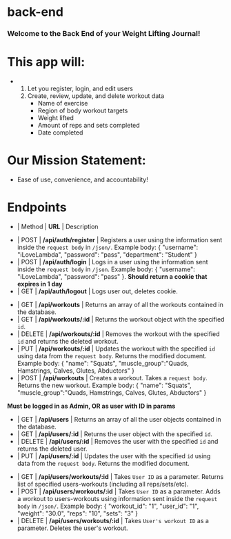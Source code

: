 # back-end

### Welcome to the Back End of your Weight Lifting Journal! 

# This app will:
* 
    1. Let you register, login, and edit users
    2. Create, review, update, and delete workout data
        * Name of exercise
        * Region of body workout targets
        * Weight lifted
        * Amount of reps and sets completed
        * Date completed

# Our Mission Statement:
* Ease of use, convenience, and accountability!

# Endpoints
* | Method | **URL**         | Description  

<!-- Auth  -->
* | POST   | **/api/auth/register** | Registers a user using the information sent inside the `request body` in `/json/`. Example body: { "username": "iLoveLambda", "password": "pass", "department": "Student" }
* | POST   | **/api/auth/login**   | Logs in a user using the information sent inside the `request body` in `/json`. Example body: { "username": "iLoveLambda", "password": "pass" }. **Should return a cookie that expires in 1 day**
* | GET    | **/api/auth/logout**  | Logs user out, deletes cookie.

<!-- Workouts  -->
* | GET    | **/api/workouts**  | Returns an array of all the workouts contained in the database.
* | GET    | **/api/workouts/:id** | Returns the workout object with the specified `id`.
* | DELETE | **/api/workouts/:id** | Removes the workout with the specified `id` and returns the deleted workout. 
* | PUT    | **/api/workouts/:id** | Updates the workout with the specified `id` using data from the `request body`. Returns the modified document. Example body: { "name": "Squats", "muscle_group":"Quads, Hamstrings, Calves, Glutes, Abductors" }
* | POST   | **/api/workouts** | Creates a workout. Takes a `request body`. Returns the new workout. Example body: { "name": "Squats", "muscle_group":"Quads, Hamstrings, Calves, Glutes, Abductors" }

<!-- Restricted Endpoints -->
**Must be logged in as Admin, OR as user with ID in params**

<!-- Users  -->
* | GET    | **/api/users**     | Returns an array of all the user objects contained in the database. 
* | GET    | **/api/users/:id** | Returns the user object with the specified `id`. 
* | DELETE | **/api/users/:id** | Removes the user with the specified `id` and returns the deleted user. 
* | PUT    | **/api/users/:id** | Updates the user with the specified `id` using data from the `request body`. Returns the modified document. 

<!-- Users Workouts -->
* | GET    | **/api/users/workouts/:id** | Takes `User ID` as a parameter. Returns list of specified users-workouts (including all reps/sets/etc).
* | POST   | **/api/users/workouts/:id** | Takes `User ID` as a parameter. Adds a workout to users-workouts using information sent inside the `request body` in `/json/`. Example body: { "workout_id": "1", "user_id": "1", "weight": "30.0", "reps": "10", "sets": "3" } 
* | DELETE | **/api/users/workouts/:id** | Takes `User's workout ID` as a parameter. Deletes the user's workout. 
